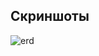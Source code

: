 ## Скриншоты
![erd](https://cdn.discordapp.com/attachments/1159860103638425712/1220358239498145902/erd.png?ex=660ea62d&is=65fc312d&hm=0524cfa7ce43c92effa4796902bb98a634e660f28318d955d073364e48e3842b&)

